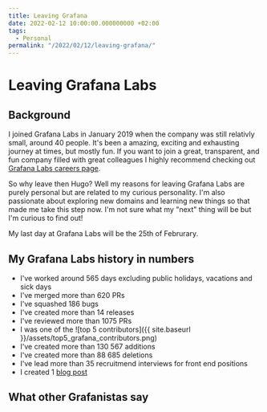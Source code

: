 ```yaml
---
title: Leaving Grafana
date: 2022-02-12 10:00:00.000000000 +02:00
tags:
  - Personal
permalink: "/2022/02/12/leaving-grafana/"
---
```

# Leaving Grafana Labs

## Background
I joined Grafana Labs in January 2019 when the company was still relativly small, around 40 people. It's been a amazing, exciting and exhausting journey at times, but mostly fun. 
If you want to join a great, transparent, and fun company filled with great colleagues I highly recommend checking out [Grafana Labs careers page](https://grafana.com/about/careers). 

So why leave then Hugo? Well my reasons for leaving Grafana Labs are purely personal but are related to my curious personality. I'm also passionate about exploring new domains and learning new things so that made me take this step now. I'm not sure what my "next" thing will be but I'm curious to find out!

My last day at Grafana Labs will be the 25th of Februrary.

## My Grafana Labs history in numbers

- I've worked around 565 days excluding public holidays, vacations and sick days 
- I've merged more than 620 PRs
- I've squashed 186 bugs
- I've created more than 14 releases
- I've reviewed more than 1075 PRs
- I was one of the ![top 5 contributors]({{ site.baseurl }}/assets/top5_grafana_contributors.png)
- I've created more than 130 567 additions
- I've created more than 88 685 deletions
- I've lead more than 35 recruitmend interviews for front end positions
- I created 1 [blog post](https://grafana.com/blog/2020/06/22/migrating-grafanas-template-variables-from-angularjs-to-react-a-tale-of-failures-and-wins/)

## What other Grafanistas say


